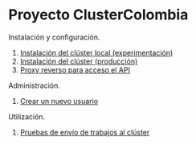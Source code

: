 # Proyecto ClusterColombia

Instalación y configuración.

1. [Instalación del clúster local (experimentación)](instalación/vagrant/readme.md)
1. [Instalación del clúster (producción)](instalación/manual/readme.md)
1. [Proxy reverso para acceso el API](instalación/proxy/readme.md)

Administración.

1. [Crear un nuevo usuario](administración/crear-usuarios/readme.md)

Utilización.

1. [Pruebas de envío de trabajos al clúster](utilización/envío-básico/readme.md)